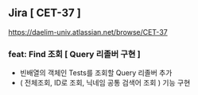 ## Jira [ CET-37 ]
https://daelim-univ.atlassian.net/browse/CET-37
### feat: Find 조회 [ Query 리졸버 구현 ]

- 빈배열의 객체인 Tests를 조회할 Query 리졸버 추가
- ( 전체조회, ID로 조회, 닉네임 공통 검색어 조회 ) 기능 구현

